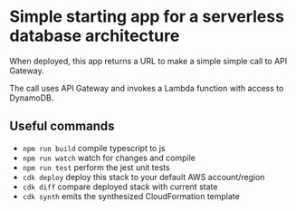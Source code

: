 # Simple starting app for a serverless database architecture

When deployed, this app returns a URL to make a simple simple call to API Gateway.

The call uses API Gateway and invokes a Lambda function with access to DynamoDB.

## Useful commands

 * `npm run build`   compile typescript to js
 * `npm run watch`   watch for changes and compile
 * `npm run test`    perform the jest unit tests
 * `cdk deploy`      deploy this stack to your default AWS account/region
 * `cdk diff`        compare deployed stack with current state
 * `cdk synth`       emits the synthesized CloudFormation template
